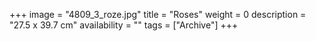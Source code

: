 +++
image = "4809_3_roze.jpg"
title = "Roses"
weight = 0
description = "27.5 x 39.7 cm"
availability = ""
tags = ["Archive"]
+++
